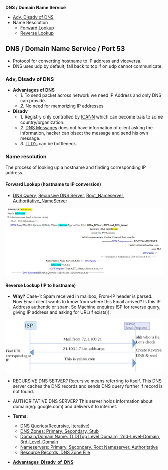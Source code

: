 **DNS / Domain Name Service**
- [Adv, Disadv of DNS](#ad)
- Name Resolution
  - [Forward Lookup](#fl)
  - [Reverse Lookup](#rl)

## DNS / Domain Name Service / Port 53
- Protocol for converting hostname to IP address and viceversa. 
- DNS uses udp by default, fall back to tcp if on udp cannot communicate.

### Adv, Disadv of DNS
- **Advantages of DNS**
  - *1.* To send packet across network we need IP Address and only DNS can provide.
  - *2.* No need for memorizing IP addresses
- **Disadv**
  - *1.* Registry only controlled by [ICANN](/Networking/OSI-Layers/Layer5/Protocols/DNS/Terms/Domain_Name) which can become bais to some country/organization.
  - *2.* [DNS Messages](/Networking/OSI-Layers/Layer5/Protocols/DNS/DNS_Messages) does not have information of client asking the information, hacker can bisect the message and send his own message.
  - *3.* [TLD's](/Networking/OSI-Layers/Layer5/Protocols/DNS/Terms/Domain_Name) can be bottleneck.

### Name resolution
The process of looking up a hostname and finding corresponding IP address.

<a name=fl></a>
#### Forward Lookup (hostname to IP conversion)
- [DNS Query](../DNS_Messages), [Recursive DNS Server](../Terms/DNS_Queries/), [Root_Nameserver](../Terms/Name_Server), [Authoritative_NameServer](../Terms/Name_Server)
<img src=forward-lookup.JPG width=1000 />

<a name=rl></a>
#### Reverse Lookup (IP to hostname)
- **Why?** Case-1: Spam received in mailbox, From-IP header is parsed. Now Email client wants to know from where this Email arrived? Is this IP Address authentic or spam. So Machine enquires ISP for reverse query, giving IP address and asking for URL(if exists)).
<img src=reverse-lookup.png width=800 />

- RECURSIVE DNS SERVER? Recursive means referring to itself. This DNS server caches the DNS records and sends DNS query further if record is not found.
- AUTHORITATIVE DNS SERVER? This server holds information about domain(eg: google.com) and delivers it to internet.


- **Terms:** 
  - [DNS Queries(Recursive, Iterative)](Terms/DNS_Queries)
  - [DNS Zones: Primary, Secondary, Stub](Terms/DNS_Zone)
  - [Domain/Domain Name: TLD(Top Level Domain), 2nd-Level-Domain, 3rd-Level-Domain](Terms/Domain_Name)
  - [Nameservers: Primary, Secondary, Root Nameserver, Authoritative](Terms/Name_Server)
  - [Resource Records, DNS Zone File](Terms/Resource_Records)
- **[Advantages_Disadv_of_DNS](Advantages_Disadv_of_DNS)**
 
